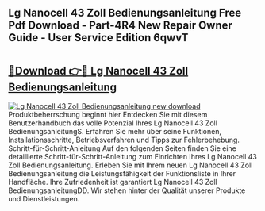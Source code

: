 ## Lg Nanocell 43 Zoll Bedienungsanleitung Free Pdf Download - Part-4R4 New Repair Owner Guide - User Service Edition 6qwvT

# <h2><a href="http://df4w9l.blite.top/?on=Lg+Nanocell+43+Zoll+Bedienungsanleitung">🔗Download 👉🔴 Lg Nanocell 43 Zoll Bedienungsanleitung</a></h2>

[![Lg Nanocell 43 Zoll Bedienungsanleitung new download](https://i.imgur.com/lujVjoI.png)](http://df4w9l.blite.top/?on=Lg+Nanocell+43+Zoll+Bedienungsanleitung)
Produktbeherrschung beginnt hier Entdecken Sie mit diesem Benutzerhandbuch das volle Potenzial Ihres Lg Nanocell 43 Zoll BedienungsanleitungS. Erfahren Sie mehr über seine Funktionen, Installationsschritte, Betriebsverfahren und Tipps zur Fehlerbehebung. Schritt-für-Schritt-Anleitung Auf den folgenden Seiten finden Sie eine detaillierte Schritt-für-Schritt-Anleitung zum Einrichten Ihres Lg Nanocell 43 Zoll Bedienungsanleitung. Erleben Sie mit Ihrem neuen Lg Nanocell 43 Zoll Bedienungsanleitung die Leistungsfähigkeit der Funktionsliste in Ihrer Handfläche. Ihre Zufriedenheit ist garantiert Lg Nanocell 43 Zoll BedienungsanleitungDD. Wir stehen hinter der Qualität unserer Produkte und Dienstleistungen.
